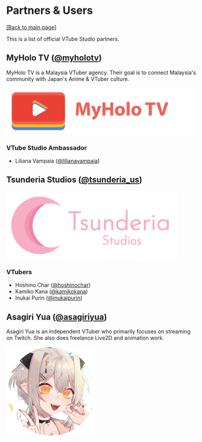 # Partners & Users

[\[Back to main page\]](https://denchisoft.github.io/)

This is a list of official VTube Studio partners.

## MyHolo TV ([@myholotv](https://twitter.com/myholotv))

MyHolo TV is a Malaysia VTuber agency. Their goal is to connect Malaysia's community with Japan's Anime & VTuber culture.

![MyHolo TV](/images/partners/myholo_tv_logo.png "MyHolo TV")

### VTube Studio Ambassador
 - Liliana Vampaia ([@lilianavampaia](https://twitter.com/lilianavampaia))

## Tsunderia Studios ([@tsunderia_us](https://twitter.com/tsunderia_us))

![Tsunderia Studios](/images/partners/tsunderia_logo.png "Tsunderia Studios")

### VTubers
 - Hoshino Char ([@hoshinochar](https://twitter.com/hoshinochar))
 - Kamiko Kana ([@kamikokana](https://twitter.com/kamikokana))
 - Inukai Purin ([@inukaipurin](https://twitter.com/inukaipurin))
 
 ## Asagiri Yua ([@asagiriyua](https://twitter.com/asagiriyua))
 
 Asagiri Yua is an independent VTuber who primarily focuses on streaming on Twitch. She also does freelance Live2D and animation work.
 
[![Asagiri Yua](/images/partners/asagiri_yua_icon_small.png "Asagiri Yua")](https://twitter.com/asagiriyua)


